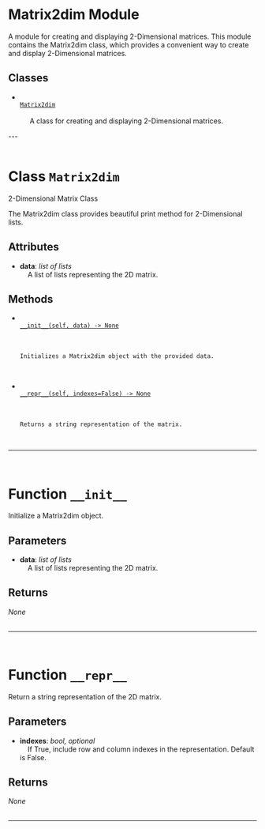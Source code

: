 <h1>Matrix2dim Module</h1>
  A module for creating and displaying 2-Dimensional matrices. This module contains the Matrix2dim class, which provides a convenient way to create and display 2-Dimensional matrices.  
<h2>Classes</h2>
<ul>
<li> <a href='#class-Matrix2dim'><code>
Matrix2dim
</code></a> <br>
&nbsp;&nbsp;&nbsp;&nbsp;
    A class for creating and displaying 2-Dimensional matrices.
<br></li>
</ul>
---
<div style="page-break-after: always; visibility: hidden"></div>
<br>
<h1 id="class-Matrix2dim">
<strong>Class</strong>
<code>Matrix2dim</code></h1>
2-Dimensional Matrix Class

The Matrix2dim class provides beautiful print method
for 2-Dimensional lists.

<h2>Attributes</h2>
<ul>
<li> <strong>data</strong>: <em>list of lists</em> <br>
&nbsp;&nbsp;&nbsp;&nbsp;A list of lists representing the 2D matrix. <br></li>
</ul>
<h2>Methods</h2>
<ul>
<li> <a href='#function-__init__'><code>
__init__(self, data) -> None
</code></a> <br>
&nbsp;&nbsp;&nbsp;&nbsp;

```
Initializes a Matrix2dim object with the provided data.
```

<br></li>

<li> <a href='#function-__repr__'><code>
__repr__(self, indexes=False) -> None
</code></a> <br>
&nbsp;&nbsp;&nbsp;&nbsp;

```
Returns a string representation of the matrix.
```

<br></li>

</ul>

______________________________________________________________________

<div style="page-break-after: always; visibility: hidden"></div>
<br>
<h1 id="function-__init__">
<strong>Function</strong>
<code>__init__</code></h1>
Initialize a Matrix2dim object.

<h2>Parameters</h2>
<ul>
<li> <strong>data</strong>: <em>list of lists</em> <br>
&nbsp;&nbsp;&nbsp;&nbsp;A list of lists representing the 2D matrix. <br></li>
</ul>
<h2>Returns</h2>
<em>None</em> <br>
&nbsp;&nbsp;&nbsp;&nbsp; <br>

______________________________________________________________________

<div style="page-break-after: always; visibility: hidden"></div>
<br>
<h1 id="function-__repr__">
<strong>Function</strong>
<code>__repr__</code></h1>
Return a string representation of the 2D matrix.

<h2>Parameters</h2>
<ul>
<li> <strong>indexes</strong>: <em>bool, optional</em> <br>
&nbsp;&nbsp;&nbsp;&nbsp;If True, include row and column indexes in the representation. Default is False. <br></li>
</ul>
<h2>Returns</h2>
<em>None</em> <br>
&nbsp;&nbsp;&nbsp;&nbsp; <br>

______________________________________________________________________
